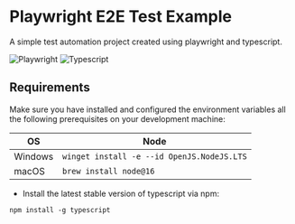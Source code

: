 # Playwright E2E Test Example

A simple test automation project created using playwright and typescript.

![Playwright](https://img.shields.io/npm/v/@playwright/test?color=45ba4b&label=playwright&logo=playwright&logoColor=45ba4b&style=for-the-badge) ![Typescript](https://img.shields.io/npm/v/typescript?color=007acc&label=typescript&logo=typescript&logoColor=007acc&style=for-the-badge)

## Requirements

Make sure you have installed and configured the environment variables all the following prerequisites on your
development machine:

| OS      | Node                                       |
|---------|--------------------------------------------|
| Windows | `winget install -e --id OpenJS.NodeJS.LTS` |
| macOS   | `brew install node@16`                     |

- Install the latest stable version of typescript via npm:

```shell
npm install -g typescript
```
